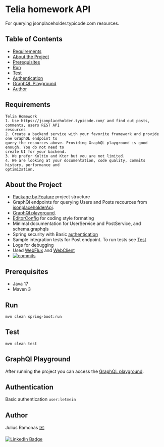 # Telia homework API
For querying jsonplaceholder.typicode.com resources.

## Table of Contents
* [Requirements](#requirements)
* [About the Project](#about-the-project)
* [Prerequisites](#prerequisites)
* [Run](#run)
* [Test](#test)
* [Authentication](#authentication)
* [GraphQL Playground](#graphql-playground)
* [Author](author)

## Requirements
    Telia Homework
    1. Use https://jsonplaceholder.typicode.com/ and find out posts, comments, users REST API
    resources
    2. Create a backend service with your favorite framework and provide one GraphQL endpoint to
    query the resources above. Providing GraphQL playground is good enough. You do not need to
    create UI for your backend.
    3. We prefer Koltin and Ktor but you are not limited.
    4. We are looking at your documentation, code quality, commits history, performance and
    optimization.

## About the Project
- [Package by Feature](https://www.techyourchance.com/popular-package-structures#package-by-feature) project structure
- GraphQl endpoints for querying Users and Posts  recources from [jsonplaceholderApi](https://jsonplaceholder.typicode.com/).
- [GraphQl playground](#graphql-playground).
- [EditorConfig](https://EditorConfig.org) for coding style formating
- Minimal documentation for UserService and PostService, and schema.graphqls
- Spring security with Basic [authentication](#authentication)
- Sample integration tests for Post endpoint. To run tests see [Test](#test)
- Logs for debugging
- Used [WebFlux](https://docs.spring.io/spring-framework/docs/current/reference/html/web-reactive.html) and [WebClient](https://docs.spring.io/spring-framework/docs/current/reference/html/web-reactive.html#webflux-client)
- [![commits](https://badgen.net/github/commits/cezariz/telia-homework/main)](https://badgen.net/github/commits/cezariz/telia-homework/main?icon=github&color=green)

## Prerequisites
* Java 17
* Maven 3

## Run
```shell
mvn clean spring-boot:run
```

## Test
```shell
mvn clean test
```

## GraphQl Playground
After running the project you can access the [GraphQL playground](http://localhost:8080/graphiql?path=/graphql).

## Authentication
Basic authentication
`user:letmein`

## Author
Julius Ramonas [✉️](mailto:julius@ramonas.xyz)
<div id="badges">
  <a href="https://www.linkedin.com/in/julius-ramonas-b172ab9a/">
    <img src="https://img.shields.io/badge/LinkedIn-blue?style=for-the-badge&logo=linkedin&logoColor=white" alt="LinkedIn Badge"/>
  </a>
</div>
